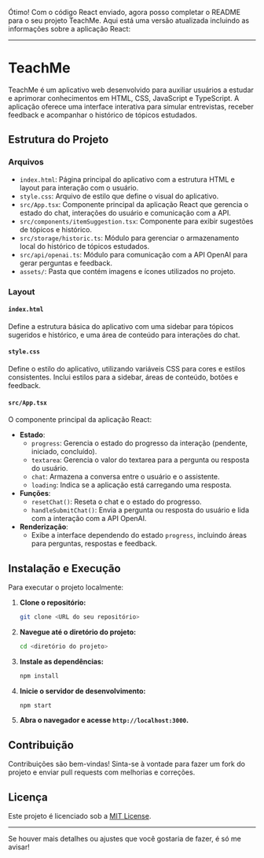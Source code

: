 Ótimo! Com o código React enviado, agora posso completar o README para o seu projeto TeachMe. Aqui está uma versão atualizada incluindo as informações sobre a aplicação React:

---

# TeachMe

TeachMe é um aplicativo web desenvolvido para auxiliar usuários a estudar e aprimorar conhecimentos em HTML, CSS, JavaScript e TypeScript. A aplicação oferece uma interface interativa para simular entrevistas, receber feedback e acompanhar o histórico de tópicos estudados.

## Estrutura do Projeto

### Arquivos

- `index.html`: Página principal do aplicativo com a estrutura HTML e layout para interação com o usuário.
- `style.css`: Arquivo de estilo que define o visual do aplicativo.
- `src/App.tsx`: Componente principal da aplicação React que gerencia o estado do chat, interações do usuário e comunicação com a API.
- `src/components/itemSuggestion.tsx`: Componente para exibir sugestões de tópicos e histórico.
- `src/storage/historic.ts`: Módulo para gerenciar o armazenamento local do histórico de tópicos estudados.
- `src/api/openai.ts`: Módulo para comunicação com a API OpenAI para gerar perguntas e feedback.
- `assets/`: Pasta que contém imagens e ícones utilizados no projeto.

### Layout

#### `index.html`

Define a estrutura básica do aplicativo com uma sidebar para tópicos sugeridos e histórico, e uma área de conteúdo para interações do chat.

#### `style.css`

Define o estilo do aplicativo, utilizando variáveis CSS para cores e estilos consistentes. Inclui estilos para a sidebar, áreas de conteúdo, botões e feedback.

#### `src/App.tsx`

O componente principal da aplicação React:
- **Estado**:
  - `progress`: Gerencia o estado do progresso da interação (pendente, iniciado, concluído).
  - `textarea`: Gerencia o valor do textarea para a pergunta ou resposta do usuário.
  - `chat`: Armazena a conversa entre o usuário e o assistente.
  - `loading`: Indica se a aplicação está carregando uma resposta.
- **Funções**:
  - `resetChat()`: Reseta o chat e o estado do progresso.
  - `handleSubmitChat()`: Envia a pergunta ou resposta do usuário e lida com a interação com a API OpenAI.
- **Renderização**:
  - Exibe a interface dependendo do estado `progress`, incluindo áreas para perguntas, respostas e feedback.

## Instalação e Execução

Para executar o projeto localmente:

1. **Clone o repositório:**
   ```bash
   git clone <URL do seu repositório>
   ```

2. **Navegue até o diretório do projeto:**
   ```bash
   cd <diretório do projeto>
   ```

3. **Instale as dependências:**
   ```bash
   npm install
   ```

4. **Inicie o servidor de desenvolvimento:**
   ```bash
   npm start
   ```

5. **Abra o navegador e acesse `http://localhost:3000`.**

## Contribuição

Contribuições são bem-vindas! Sinta-se à vontade para fazer um fork do projeto e enviar pull requests com melhorias e correções.

## Licença

Este projeto é licenciado sob a [MIT License](LICENSE).

---

Se houver mais detalhes ou ajustes que você gostaria de fazer, é só me avisar!
